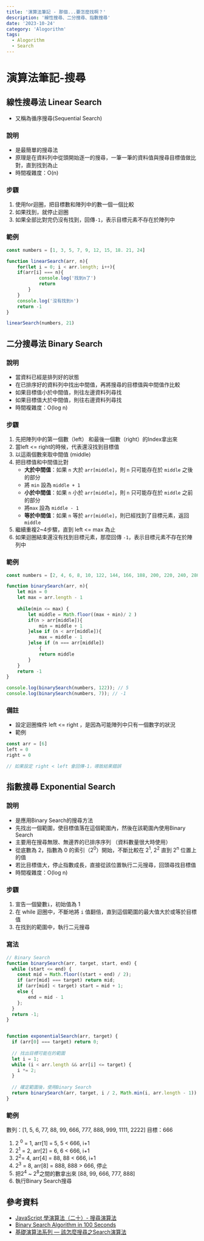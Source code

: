 ```yaml
---
title: '演算法筆記 - 那個...要怎麼找啊？'
description: '線性搜尋、二分搜尋、指數搜尋'
date: '2023-10-24'
category: 'Alogorithm'
tags:
  - Alogorithm
  - Search
---
```


# 演算法筆記-搜尋

## 線性搜尋法 Linear Search
- 又稱為循序搜尋(Sequential Search)

### 說明
- 是最簡單的搜尋法
- 原理是在資料列中從頭開始逐一的搜尋，一筆一筆的資料值與搜尋目標值做比對，直到找到為止
- 時間複雜度：O(n)  

### 步驟
 1. 使用for迴圈，把目標數和陣列中的數一個一個比較
 2. 如果找到，就停止迴圈
 3. 如果全部比對完仍沒有找到，回傳`-1`，表示目標元素不存在於陣列中
### 範例
```js
const numbers = [1, 3, 5, 7, 9, 12, 15, 18. 21, 24]

function linearSearch(arr, n){
	for(let i = 0; i < arr.length; i++){
	if(arr[i] === n){
			console.log('找到n了')
			return
		}
	}
	console.log('沒有找到n')
	return -1 
}

linearSearch(numbers, 21)

```
## 二分搜尋法 Binary Search

### 說明
- 當資料已經是排列好的狀態
- 在已排序好的資料列中找出中間值，再將搜尋的目標值與中間值作比較
- 如果目標值小於中間值，則往左邊資料列尋找
- 如果目標值大於中間值，則往右邊資料列尋找
- 時間複雜度：O(log n)

### 步驟
1. 先把陣列中的第一個數（left） 和最後一個數（right）的Index拿出來
2. 當left <= right的時候，代表還沒找到目標值
3. 以這兩個數來取中間值 (middle)
4. 把目標值和中間值比對
	- **大於中間值**：如果 `n` 大於 `arr[middle]`，則 `n` 只可能存在於 `middle` 之後的部分
	- 將 `min` 設為 `middle + 1`
	- **小於中間值**：如果 `n` 小於 `arr[middle]`，則 `n` 只可能存在於 `middle` 之前的部分
	- 將`max` 設為 `middle - 1`
	- **等於中間值**：如果 `n` 等於 `arr[middle]`，則已經找到了目標元素，返回 `middle`
5. 繼續重複2~4步驟，直到 left <= max 為止
6. 如果迴圈結束還沒有找到目標元素，那麼回傳 `-1`，表示目標元素不存在於陣列中

### 範例


```js
const numbers = [2, 4, 6, 8, 10, 122, 144, 166, 188, 200, 220, 240, 280]

function binarySearch(arr, n){
	let min = 0
	let max = arr.length - 1
	
	while(min <= max) {
		let middle = Math.floor((max + min)/ 2 )	
		if(n > arr[middle]){
			min = middle + 1
		}else if (n < arr[middle]){
			max = middle - 1
		}else if (n === arr[middle]) 
			{
			return middle	
		}	
	}
	return -1
}

console.log(binarySearch(numbers, 122)); // 5
console.log(binarySearch(numbers, 7)); // -1


```

### 備註
- 設定迴圈條件 left <= right ，是因為可能陣列中只有一個數字的狀況
- 範例
```js
const arr = [6]
left = 0
right = 0 

// 如果設定 right < left 會回傳-1，導致結果錯誤
```
## 指數搜尋 Exponential Search

### 說明
- 是應用Binary Search的搜尋方法
- 先找出一個範圍，使目標值落在這個範圍內，然後在該範圍內使用Binary Search
- 主要用在搜尋無限、無邊界的已排序序列 （資料數量很大時使用）
- 從底數為 2，指數為 0 的索引（2<sup>0</sup>）開始，不斷比較在 2<sup>1</sup>, 2<sup>2</sup> 直到 2<sup>n</sup> 位置上的值
- 若比目標值大，停止指數成長，直接從該位置執行二元搜尋，回頭尋找目標值
- 時間複雜度：O(log n)

### 步驟
1. 宣告一個變數`i`，初始值為 1
2. 在 while 迴圈中，不斷地將 `i` 值翻倍，直到這個範圍的最大值大於或等於目標值
3. 在找到的範圍中，執行二元搜尋

### 寫法

```js
// Binary Search
function binarySearch(arr, target, start, end) {
  while (start <= end) {
    const mid = Math.floor((start + end) / 2);
    if (arr[mid] === target) return mid;
    if (arr[mid] < target) start = mid + 1;
    else {
		end = mid - 1
	};
  }
  return -1;
}


function exponentialSearch(arr, target) {
  if (arr[0] === target) return 0; 
  
  // 找出目標可能在的範圍
  let i = 1;
  while (i < arr.length && arr[i] <= target) {
    i *= 2;
  }
  
  // 確定範圍後，使用Binary Search
  return binarySearch(arr, target, i / 2, Math.min(i, arr.length - 1));
}
```
### 範例
數列：[1, 5, 6, 77, 88, 99, 666, 777, 888, 999, 1111, 2222]
目標：666
1. 2 <sup>0</sup> = 1, arr[1] = 5, 5 < 666, i+1
2. 2<sup>1</sup> = 2, arr[2] = 6, 6 < 666, i+1
3. 2<sup>2</sup>= 4, arr[4] = 88, 88 < 666, i+1
4. 2<sup>3</sup> = 8, arr[8] = 888, 888 > 666, 停止
5. 把2<sup>4</sup> ~ 2<sup>8</sup>之間的數拿出來 [88, 99, 666, 777, 888]
6. 執行Binary Search搜尋 






## 參考資料
- [JavaScript 學演算法（二十）- 搜尋演算法](https://chupai.github.io/posts/2008/search_algorithm/)
- [Binary Search Algorithm in 100 Seconds](https://www.youtube.com/watch?v=MFhxShGxHWc)
- [基礎演算法系列 — 該怎麼搜尋之Search演算法](https://medium.com/%E6%8A%80%E8%A1%93%E7%AD%86%E8%A8%98/%E5%9F%BA%E7%A4%8E%E6%BC%94%E7%AE%97%E6%B3%95%E7%B3%BB%E5%88%97-%E8%A9%B2%E6%80%8E%E9%BA%BC%E6%90%9C%E5%B0%8B%E4%B9%8Bsearch%E6%BC%94%E7%AE%97%E6%B3%95-74c1b84bd24)